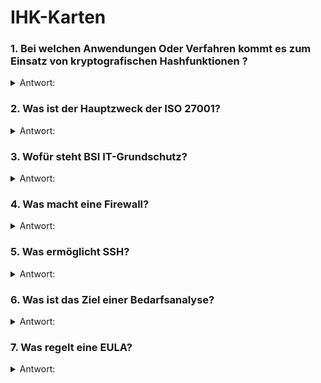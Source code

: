 # IHK-Karten

### 1. Bei welchen Anwendungen Oder Verfahren kommt es zum Einsatz von kryptografischen Hashfunktionen ?

<details>
  <summary>Antwort:</summary>
  
- Integritätsprüfungen
- Erzeugung von Prüfsummen
- Erzeugung von Sitzungsschlüsseln
- Generatoren für Einmal-Passwörter
- Verfahren zur Authentifizierung mit digitalen Signaturen
- Speichern von Passwörtern
  
</details>

### 2. Was ist der Hauptzweck der ISO 27001?

<details>
  <summary>Antwort:</summary>
  
Standard für das Informationssicherheits-Managementsystem (ISMS), der Anforderungen für die Implementierung von Sicherheitskontrollen festlegt.
  
</details>

### 3. Wofür steht BSI IT-Grundschutz?

<details>
  <summary>Antwort:</summary>
  
Methode zur Identifizierung und Implementierung von Sicherheitsmaßnahmen, entwickelt vom Bundesamt für Sicherheit in der Informationstechnik (BSI)
  
</details>

### 4. Was macht eine Firewall?

<details>
  <summary>Antwort:</summary>
  
Überwacht und kontrolliert eingehenden und ausgehenden Netzwerkverkehr basierend auf Sicherheitsrichtlinien.
  
</details>

### 5. Was ermöglicht SSH?

<details>
  <summary>Antwort:</summary>
  
Sichere Fernverwaltung und Kommunikation über unsichere Netzwerke, indem Daten verschlüsselt werden.

</details>

### 6. Was ist das Ziel einer Bedarfsanalyse?

<details>
  <summary>Antwort:</summary>
  
Ermittlung der Bedürfnisse und Anforderungen eines Marktes oder Unternehmens.

</details>

### 7. Was regelt eine EULA?

<details>
  <summary>Antwort:</summary>
  
End User License Agreement: Die Bedingungen, unter denen Software vom Endbenutzer genutzt werden darf.

</details>
